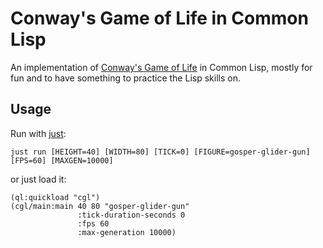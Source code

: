 # Conway's Game of Life in Common Lisp

An implementation of [Conway's Game of Life](https://en.wikipedia.org/wiki/Conway's_Game_of_Life)
in Common Lisp, mostly for fun and to have something to practice the Lisp skills on.


## Usage

Run with [just](https://github.com/casey/just):

    just run [HEIGHT=40] [WIDTH=80] [TICK=0] [FIGURE=gosper-glider-gun] [FPS=60] [MAXGEN=10000]

or just load it:

    (ql:quickload "cgl")
    (cgl/main:main 40 80 "gosper-glider-gun"
                   :tick-duration-seconds 0
                   :fps 60
                   :max-generation 10000)
